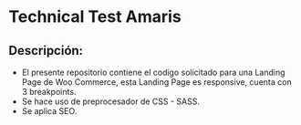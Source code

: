 # Technical Test Amaris
## Descripción:
- El presente repositorio contiene el codigo solicitado para una Landing Page de Woo Commerce, esta Landing Page es responsive, cuenta con 3 breakpoints.
- Se hace uso de preprocesador de CSS - SASS.
- Se aplica SEO.

